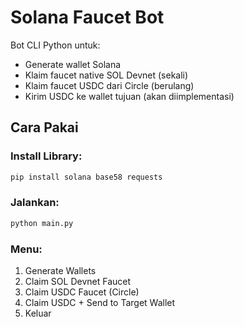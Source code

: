 
# Solana Faucet Bot

Bot CLI Python untuk:
- Generate wallet Solana
- Klaim faucet native SOL Devnet (sekali)
- Klaim faucet USDC dari Circle (berulang)
- Kirim USDC ke wallet tujuan (akan diimplementasi)

## Cara Pakai

### Install Library:
```bash
pip install solana base58 requests
```

### Jalankan:
```bash
python main.py
```

### Menu:
1. Generate Wallets
2. Claim SOL Devnet Faucet
3. Claim USDC Faucet (Circle)
4. Claim USDC + Send to Target Wallet
5. Keluar
